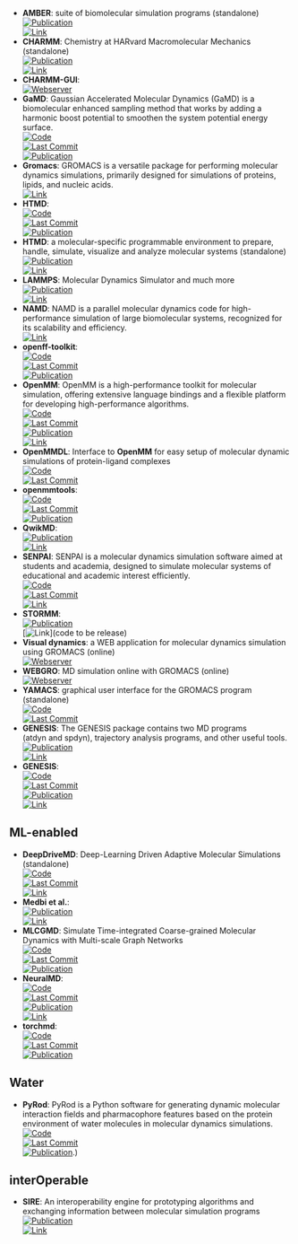 - **AMBER**: suite of biomolecular simulation programs (standalone)  
	[![Publication](https://img.shields.io/badge/Publication-Citations:216-blue?style=for-the-badge&logo=bookstack)](https://doi.org/10.1021/acs.jcim.3c01153)  
	[![Link](https://img.shields.io/badge/Link-online-brightgreen?style=for-the-badge&logo=cachet&logoColor=65FF8F)](http://ambermd.org/)  
- **CHARMM**: Chemistry at HARvard Macromolecular Mechanics (standalone)  
	[![Publication](https://img.shields.io/badge/Publication-Citations:6953-blue?style=for-the-badge&logo=bookstack)](https://doi.org/10.1002/jcc.21287)  
	[![Link](https://img.shields.io/badge/Link-online-brightgreen?style=for-the-badge&logo=cachet&logoColor=65FF8F)](https://academiccharmm.org/)  
- **CHARMM-GUI**:   
	[![Webserver](https://img.shields.io/badge/Webserver-online-brightgreen?style=for-the-badge&logo=cachet&logoColor=65FF8F)](http://www.charmm-gui.org/?doc=input)  
- **GaMD**: Gaussian Accelerated Molecular Dynamics (GaMD) is a biomolecular enhanced sampling method that works by adding a harmonic boost potential to smoothen the system potential energy surface.  
	[![Code](https://img.shields.io/github/stars/MiaoLab20/gamd-openmm?style=for-the-badge&logo=github)](https://github.com/MiaoLab20/gamd-openmm)  
	[![Last Commit](https://img.shields.io/github/last-commit/MiaoLab20/gamd-openmm?style=for-the-badge&logo=github)](https://github.com/MiaoLab20/gamd-openmm)  
	[![Publication](https://img.shields.io/badge/Publication-Citations:9-blue?style=for-the-badge&logo=bookstack)](https://doi.org/10.1021/acs.jpcb.2c03765)  
- **Gromacs**: GROMACS is a versatile package for performing molecular dynamics simulations, primarily designed for simulations of proteins, lipids, and nucleic acids.  
	[![Link](https://img.shields.io/badge/Link-online-brightgreen?style=for-the-badge&logo=cachet&logoColor=65FF8F)](http://www.gromacs.org/)  
- **HTMD**:   
	[![Code](https://img.shields.io/github/stars/Acellera/htmd?style=for-the-badge&logo=github)](https://github.com/Acellera/htmd)  
	[![Last Commit](https://img.shields.io/github/last-commit/Acellera/htmd?style=for-the-badge&logo=github)](https://github.com/Acellera/htmd)  
	[![Publication](https://img.shields.io/badge/Publication-Citations:339-blue?style=for-the-badge&logo=bookstack)](https://doi.org/10.1021/acs.jctc.6b00049)  
- **HTMD**: a molecular-specific programmable environment to prepare, handle, simulate, visualize and analyze molecular systems (standalone)  
	[![Publication](https://img.shields.io/badge/Publication-Citations:339-blue?style=for-the-badge&logo=bookstack)](http://pubs.acs.org/doi/abs/10.1021/acs.jctc.6b00049)  
	[![Link](https://img.shields.io/badge/Link-online-brightgreen?style=for-the-badge&logo=cachet&logoColor=65FF8F)](https://www.htmd.org/)  
- **LAMMPS**: Molecular Dynamics Simulator and much more  
	[![Publication](https://img.shields.io/badge/Publication-Citations:4293-blue?style=for-the-badge&logo=bookstack)](https://doi.org/10.1016/j.cpc.2021.108171)  
	[![Link](https://img.shields.io/badge/Link-online-brightgreen?style=for-the-badge&logo=cachet&logoColor=65FF8F)](https://www.lammps.org/)  
- **NAMD**: NAMD is a parallel molecular dynamics code for high-performance simulation of large biomolecular systems, recognized for its scalability and efficiency.  
	[![Link](https://img.shields.io/badge/Link-online-brightgreen?style=for-the-badge&logo=cachet&logoColor=65FF8F)](https://www.ks.uiuc.edu/Research/namd/)  
- **openff-toolkit**:   
	[![Code](https://img.shields.io/github/stars/openforcefield/openff-toolkit?style=for-the-badge&logo=github)](https://github.com/openforcefield/openff-toolkit)  
	[![Last Commit](https://img.shields.io/github/last-commit/openforcefield/openff-toolkit?style=for-the-badge&logo=github)](https://github.com/openforcefield/openff-toolkit)  
	[![Publication](https://img.shields.io/badge/Publication-Citations:0-blue?style=for-the-badge&logo=bookstack)](https://doi.org/10.5281/zenodo.10967071.svg)  
- **OpenMM**: OpenMM is a high-performance toolkit for molecular simulation, offering extensive language bindings and a flexible platform for developing high-performance algorithms.  
	[![Code](https://img.shields.io/github/stars/openmm/openmm?style=for-the-badge&logo=github)](https://github.com/openmm/openmm)  
	[![Last Commit](https://img.shields.io/github/last-commit/openmm/openmm?style=for-the-badge&logo=github)](https://github.com/openmm/openmm)  
	[![Publication](https://img.shields.io/badge/Publication-Citations:16-blue?style=for-the-badge&logo=bookstack)](https://doi.org/10.1021/acs.jpcb.3c06662)  
	[![Link](https://img.shields.io/badge/Link-online-brightgreen?style=for-the-badge&logo=cachet&logoColor=65FF8F)](http://openmm.org/)  
- **OpenMMDL**: Interface to **OpenMM** for easy setup of molecular dynamic simulations of protein-ligand complexes  
	[![Code](https://img.shields.io/github/stars/wolberlab/OpenMMDL?style=for-the-badge&logo=github)](https://github.com/wolberlab/OpenMMDL)  
	[![Last Commit](https://img.shields.io/github/last-commit/wolberlab/OpenMMDL?style=for-the-badge&logo=github)](https://github.com/wolberlab/OpenMMDL)  
- **openmmtools**:   
	[![Code](https://img.shields.io/github/stars/choderalab/openmmtools?style=for-the-badge&logo=github)](https://github.com/choderalab/openmmtools)  
	[![Last Commit](https://img.shields.io/github/last-commit/choderalab/openmmtools?style=for-the-badge&logo=github)](https://github.com/choderalab/openmmtools)  
	[![Publication](https://img.shields.io/badge/Publication-Citations:54-blue?style=for-the-badge&logo=bookstack)](https://doi.org/10.1021/jp411770f)  
- **QwikMD**:   
	[![Publication](https://img.shields.io/badge/Publication-Citations:151-blue?style=for-the-badge&logo=bookstack)](https://doi.org/10.1038/srep26536)  
	[![Link](https://img.shields.io/badge/Link-online-brightgreen?style=for-the-badge&logo=cachet&logoColor=65FF8F)](http://www.ks.uiuc.edu/Research/qwikmd/)  
- **SENPAI**: SENPAI is a molecular dynamics simulation software aimed at students and academia, designed to simulate molecular systems of educational and academic interest efficiently.  
	[![Code](https://img.shields.io/github/stars/SENPAI-Molecular-Dynamics/SENPAI?style=for-the-badge&logo=github)](https://github.com/SENPAI-Molecular-Dynamics/SENPAI)  
	[![Last Commit](https://img.shields.io/github/last-commit/SENPAI-Molecular-Dynamics/SENPAI?style=for-the-badge&logo=github)](https://github.com/SENPAI-Molecular-Dynamics/SENPAI)  
	[![Link](https://img.shields.io/badge/Link-offline-red?style=for-the-badge&logo=xamarin&logoColor=red)](https://senpaimd.org/)  
- **STORMM**:   
	[![Publication](https://img.shields.io/badge/Publication-Citations:0-blue?style=for-the-badge&logo=bookstack)](https://doi.org/10.1101/2024.03.27.587048)  
	[![Link](https://img.shields.io/badge/Link-offline-red?style=for-the-badge&logo=xamarin&logoColor=red)](code to be release)  
- **Visual dynamics**: a WEB application for molecular dynamics simulation using GROMACS (online)  
	[![Webserver](https://img.shields.io/badge/Webserver-online-brightgreen?style=for-the-badge&logo=cachet&logoColor=65FF8F)](https://visualdynamics.fiocruz.br/login)  
- **WEBGRO**: MD simulation online with GROMACS (online)  
	[![Webserver](https://img.shields.io/badge/Webserver-offline-red?style=for-the-badge&logo=xamarin&logoColor=red)](https://simlab.uams.edu/index.php)  
- **YAMACS**: graphical user interface for the GROMACS program (standalone)  
	[![Code](https://img.shields.io/github/stars/YAMACS-SML/YAMACS?style=for-the-badge&logo=github)](https://github.com/YAMACS-SML/YAMACS)  
	[![Last Commit](https://img.shields.io/github/last-commit/YAMACS-SML/YAMACS?style=for-the-badge&logo=github)](https://github.com/YAMACS-SML/YAMACS)  
- **GENESIS**: The GENESIS package contains two MD programs (atdyn and spdyn), trajectory analysis programs, and other useful tools.  
	[![Publication](https://img.shields.io/badge/Publication-Citations:0-blue?style=for-the-badge&logo=bookstack)](https://doi.org/10.1021/acs.jpcb.4c02096)  
	[![Link](https://img.shields.io/badge/Link-online-brightgreen?style=for-the-badge&logo=cachet&logoColor=65FF8F)](https://www.r-ccs.riken.jp/labs/cbrt/)  
- **GENESIS**:   
	[![Code](https://img.shields.io/github/stars/genesis-release-r-ccs/genesis?style=for-the-badge&logo=github)](https://github.com/genesis-release-r-ccs/genesis)  
	[![Last Commit](https://img.shields.io/github/last-commit/genesis-release-r-ccs/genesis?style=for-the-badge&logo=github)](https://github.com/genesis-release-r-ccs/genesis)  
	[![Publication](https://img.shields.io/badge/Publication-Citations:0-blue?style=for-the-badge&logo=bookstack)](https://doi.org/10.1021/acs.jpcb.4c02096)  
	[![Link](https://img.shields.io/badge/Link-online-brightgreen?style=for-the-badge&logo=cachet&logoColor=65FF8F)](https://www.r-ccs.riken.jp/labs/cbrt/genesis-version-2-1/)  

## **ML-enabled**
- **DeepDriveMD**: Deep-Learning Driven Adaptive Molecular Simulations (standalone)  
	[![Code](https://img.shields.io/github/stars/DeepDriveMD/DeepDriveMD-pipeline?style=for-the-badge&logo=github)](https://github.com/DeepDriveMD/DeepDriveMD-pipeline)  
	[![Last Commit](https://img.shields.io/github/last-commit/DeepDriveMD/DeepDriveMD-pipeline?style=for-the-badge&logo=github)](https://github.com/DeepDriveMD/DeepDriveMD-pipeline)  
	[![Link](https://img.shields.io/badge/Link-online-brightgreen?style=for-the-badge&logo=cachet&logoColor=65FF8F)](https://deepdrivemd.github.io/)  
- **Medbi et al.**:   
	[![Publication](https://img.shields.io/badge/Publication-Citations:19-blue?style=for-the-badge&logo=bookstack)](https://doi.org/10.1146/annurev-physchem-083122-125941)  
	[![Link](https://img.shields.io/badge/Link-offline-red?style=for-the-badge&logo=xamarin&logoColor=red)](https://www.annualreviews.org/doi/pdf/10.1146/annurev-physchem-083122-125941)  
- **MLCGMD**: Simulate Time-integrated Coarse-grained Molecular Dynamics with Multi-scale Graph Networks  
	[![Code](https://img.shields.io/github/stars/kyonofx/mlcgmd?style=for-the-badge&logo=github)](https://github.com/kyonofx/mlcgmd)  
	[![Last Commit](https://img.shields.io/github/last-commit/kyonofx/mlcgmd?style=for-the-badge&logo=github)](https://github.com/kyonofx/mlcgmd)  
	[![Publication](https://img.shields.io/badge/Publication-Citations:85-blue?style=for-the-badge&logo=bookstack)](https://doi.org/10.1126/sciadv.abc6216)  
- **NeuralMD**:   
	[![Code](https://img.shields.io/github/stars/chao1224/NeuralMD?style=for-the-badge&logo=github)](https://github.com/chao1224/NeuralMD)  
	[![Last Commit](https://img.shields.io/github/last-commit/chao1224/NeuralMD?style=for-the-badge&logo=github)](https://github.com/chao1224/NeuralMD)  
	[![Publication](https://img.shields.io/badge/Publication-Citations:0-blue?style=for-the-badge&logo=bookstack)](https://doi.org/10.48550/arXiv.2401.15122)  
	[![Link](https://img.shields.io/badge/Link-offline-red?style=for-the-badge&logo=xamarin&logoColor=red)](https://www.semanticscholar.org/paper/A-Multi-Grained-Symmetric-Differential-Equation-for-Liu-Du/0215dd9f346534bf4c4247220501d7ab7d7715c6)  
- **torchmd**:   
	[![Code](https://img.shields.io/github/stars/torchmd/torchmd?style=for-the-badge&logo=github)](https://github.com/torchmd/torchmd)  
	[![Last Commit](https://img.shields.io/github/last-commit/torchmd/torchmd?style=for-the-badge&logo=github)](https://github.com/torchmd/torchmd)  
	[![Publication](https://img.shields.io/badge/Publication-Citations:122-blue?style=for-the-badge&logo=bookstack)](https://doi.org/10.1021/acs.jctc.0c01343)  

## **Water**
- **PyRod**: PyRod is a Python software for generating dynamic molecular interaction fields and pharmacophore features based on the protein environment of water molecules in molecular dynamics simulations.  
	[![Code](https://img.shields.io/github/stars/wolberlab/pyrod?style=for-the-badge&logo=github)](https://github.com/wolberlab/pyrod)  
	[![Last Commit](https://img.shields.io/github/last-commit/wolberlab/pyrod?style=for-the-badge&logo=github)](https://github.com/wolberlab/pyrod)  
	[![Publication](https://img.shields.io/badge/Publication-Citations:0-blue?style=for-the-badge&logo=bookstack)](https://doi.org/10.1021/acs.jcim.9b00281).)  

## **interOperable**
- **SIRE**: An interoperability engine for prototyping algorithms and exchanging information between molecular simulation programs  
	[![Publication](https://img.shields.io/badge/Publication-Citations:0-blue?style=for-the-badge&logo=bookstack)](https://doi.org/10.1063/5.0200458)  
	[![Link](https://img.shields.io/badge/Link-online-brightgreen?style=for-the-badge&logo=cachet&logoColor=65FF8F)](https://try.openbiosim.org)  
